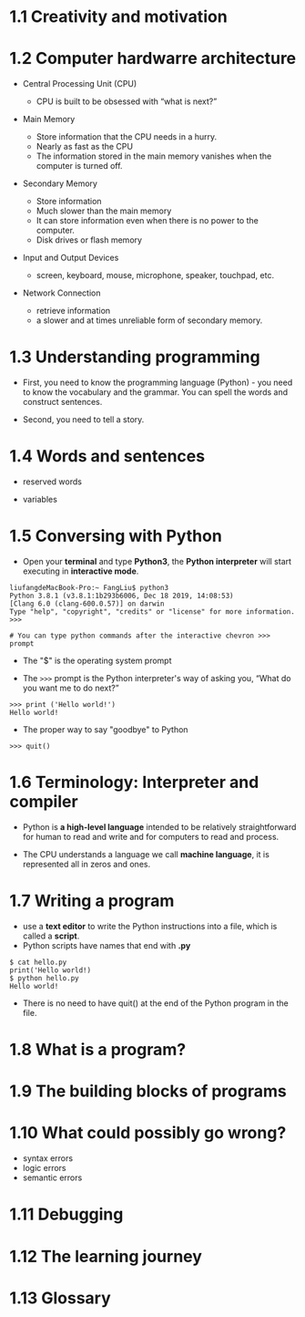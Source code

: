 # 1.1 Creativity and motivation

# 1.2 Computer hardwarre architecture

* Central Processing Unit (CPU)
   * CPU is built to be obsessed with “what is next?”
   
* Main Memory
   * Store information that the CPU needs in a hurry.
   * Nearly as fast as the CPU
   * The information stored in the main memory vanishes when the computer is turned off.
   
* Secondary Memory
   * Store information
   * Much slower than the main memory
   * It can store information even when there is no power to the computer.
   * Disk drives or flash memory 

* Input and Output Devices
   * screen, keyboard, mouse, microphone, speaker, touchpad, etc.
   
* Network Connection
   * retrieve information
   * a slower and at times unreliable form of secondary memory.

# 1.3 Understanding programming

* First, you need to know the programming language (Python) - you need to know the vocabulary and the grammar. You can spell the words and construct sentences.

* Second, you need to tell a story.

# 1.4 Words and sentences

* reserved words

* variables

# 1.5 Conversing with Python

* Open your **terminal** and type **Python3**, the **Python interpreter** will start executing in **interactive mode**.

```
liufangdeMacBook-Pro:~ FangLiu$ python3
Python 3.8.1 (v3.8.1:1b293b6006, Dec 18 2019, 14:08:53) 
[Clang 6.0 (clang-600.0.57)] on darwin
Type "help", "copyright", "credits" or "license" for more information.
>>> 

# You can type python commands after the interactive chevron >>> prompt

```
* The "$" is the operating system prompt

* The `>>>` prompt is the Python interpreter's way of asking you, “What do you want me to do next?”

```
>>> print ('Hello world!')
Hello world!
```

* The proper way to say "goodbye" to Python

```
>>> quit()
```

# 1.6 Terminology: Interpreter and compiler

* Python is **a high-level language** intended to be relatively straightforward for human to read and write and for computers to read and process.

* The CPU understands a language we call **machine language**, it is represented all in zeros and ones.

# 1.7 Writing a program

* use a **text editor** to write the Python instructions into a file, which is called a **script**.
* Python scripts have names that end with **.py**

```
$ cat hello.py
print('Hello world!)
$ python hello.py
Hello world!
```
* There is no need to have quit() at the end of the Python program in the file.

# 1.8 What is a program?

# 1.9 The building blocks of programs

# 1.10 What could possibly go wrong?

* syntax errors
* logic errors
* semantic errors

# 1.11 Debugging

# 1.12 The learning journey

# 1.13 Glossary


